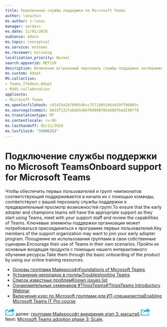 ```yaml
---
title: Подключение службы поддержки по Microsoft Teams
author: lanachin
ms.author: v-lanac
manager: serdars
ms.date: 11/01/2018
audience: Admin
ms.topic: conceptual
ms.service: msteams
ms.reviewer: karuanag
localization_priority: Normal
search.appverid: MET150
description: Включение встроенный персоналу службы поддержки эксперимента этапа перехода к группам.
ms.custom: Adopt
MS.collection:
- Teams_ITAdmin_Adopt
- M365-collaboration
appliesto:
- Microsoft Teams
ms.openlocfilehash: c45425e2b709b54bcc75714852d64459ff968b5c
ms.sourcegitcommit: bb53f131fabb03a66f0d000f8ba668fbad190778
ms.translationtype: MT
ms.contentlocale: ru-RU
ms.lasthandoff: 05/11/2019
ms.locfileid: "33896252"
---
```

# <a name="onboard-support-for-microsoft-teams"></a><span data-ttu-id="6e225-103">Подключение службы поддержки по Microsoft Teams</span><span class="sxs-lookup"><span data-stu-id="6e225-103">Onboard support for Microsoft Teams</span></span>

<span data-ttu-id="6e225-104">Чтобы обеспечить первых пользователей и групп чемпионатов соответствующий поддерживается в начале их с помощью команды, соответствуют с вашей персоналу службы поддержки и предварительный просмотр возможностей групп.</span><span class="sxs-lookup"><span data-stu-id="6e225-104">To ensure that the early adopter and champions teams will have the appropriate support as they start using Teams, meet with your support staff and review the capabilities of Teams.</span></span> <span data-ttu-id="6e225-105">Ключевые элементы поддержки организации может потребоваться присоединиться к программе первых пользователей.</span><span class="sxs-lookup"><span data-stu-id="6e225-105">Key members of the support organization may want to join your early adopter program.</span></span> <span data-ttu-id="6e225-106">Поощрение их использования группами в свои собственные сценарии.</span><span class="sxs-lookup"><span data-stu-id="6e225-106">Encourage their use of Teams in their own scenarios.</span></span> <span data-ttu-id="6e225-107">Пройти их основные входящая продукта с помощью нашего интерактивного обучения ресурсы.</span><span class="sxs-lookup"><span data-stu-id="6e225-107">Take them through the basic onboarding of the product by using our online training resources.</span></span>  

- [<span data-ttu-id="6e225-108">Основы группами Майкрософт</span><span class="sxs-lookup"><span data-stu-id="6e225-108">Foundations of Microsoft Teams</span></span>](https://youtu.be/xJBvJTDiQqg)
- [<span data-ttu-id="6e225-109">Устранение неполадок в группы</span><span class="sxs-lookup"><span data-stu-id="6e225-109">Troubleshooting Teams</span></span>](https://youtu.be/0KNh9KNpXcA)
- [<span data-ttu-id="6e225-110">Список известных проблем</span><span class="sxs-lookup"><span data-stu-id="6e225-110">Known issues list</span></span>](https://aka.ms/TeamsKnownIssues)
- [<span data-ttu-id="6e225-111">Ознакомительные семинаров #ThisisTeams</span><span class="sxs-lookup"><span data-stu-id="6e225-111">#ThisisTeams Introductory Webinar</span></span>](https://microsoftteams.eventbuilder.com/This%20is%20Teams) 
- [<span data-ttu-id="6e225-112">Включение курс по Microsoft группами для ИТ-специалистов</span><span class="sxs-lookup"><span data-stu-id="6e225-112">Enabling Microsoft Teams IT Pro course</span></span>](https://www.edx.org/course/enabling-teamwork-microsoft-teams-1)

<span data-ttu-id="6e225-113">![Далее действия значок](media/teams-adoption-next-icon.png) далее: [группами Майкрософт внедрения этап 3: масштаб](teams-adoption-phase3-enable.md).</span><span class="sxs-lookup"><span data-stu-id="6e225-113">![Next Steps icon](media/teams-adoption-next-icon.png) Next: [Microsoft Teams adoption phase 3: Scale](teams-adoption-phase3-enable.md).</span></span>
